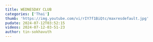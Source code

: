 ```yaml
---
title: WEDNESDAY CLUB
categories: ['Thai']
thumb: 'https://img.youtube.com/vi/rIY7f1BiQtc/maxresdefault.jpg'
pudate: 2024-07-12T03:52:15
videos: 2024-07-12-03-51-23
author: tin-sokhavuth
---
```

